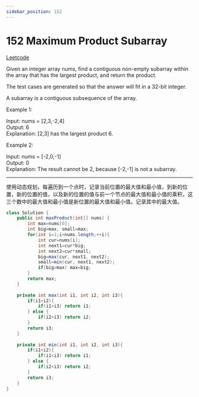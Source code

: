 ```yaml
---
sidebar_position: 152
---
```


# 152 Maximum Product Subarray

[Leetcode](https://leetcode.com/problems/maximum-product-subarray/)

Given an integer array nums, find a contiguous non-empty subarray within the array that has the largest product, and return the product.

The test cases are generated so that the answer will fit in a 32-bit integer.

A subarray is a contiguous subsequence of the array.

 

Example 1:

Input: nums = [2,3,-2,4]  
Output: 6  
Explanation: [2,3] has the largest product 6.  

Example 2:

Input: nums = [-2,0,-1]  
Output: 0  
Explanation: The result cannot be 2, because [-2,-1] is not a subarray.  

---

使用动态规划，每遍历到一个点时，记录当前位置的最大值和最小值，到新的位置，新的位置的值，以及新的位置的值与前一个节点的最大值和最小值的乘积，这三个数中的最大值和最小值是新位置的最大值和最小值。记录其中的最大值。

```java
class Solution {
    public int maxProduct(int[] nums) {
        int max=nums[0];
        int big=max, small=max;
        for(int i=1;i<nums.length;++i){
            int cur=nums[i];
            int next1=cur*big;
            int next2=cur*small;
            big=max(cur, next1, next2);
            small=min(cur, next1, next2);
            if(big>max) max=big;
        }
        return max;
    }
    
    private int max(int i1, int i2, int i3){
        if(i1>i2){
            if(i1>i3) return i1;
        } else {
            if(i2>i3) return i2;
        }
        return i3;
    }
    
    private int min(int i1, int i2, int i3){
        if(i1<i2){
            if(i1<i3) return i1;
        } else {
            if(i2<i3) return i2;
        }
        return i3;
    }
}
```

